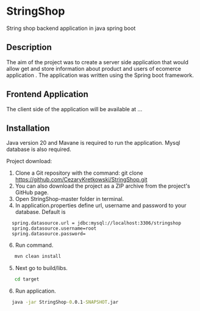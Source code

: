 # StringShop
String shop backend application in java spring boot

## Description
The aim of the project was to create a server side application that would allow get and store information about product and users of ecomerce application . The application was written using the Spring boot framework. 

## Frontend Application
The client side of the application will be available at ...

## Installation 
Java version 20 and Mavane is required to run the application.
Mysql database is also required.


Project download:
1. Clone a Git repository with the command: git clone https://github.com/CezaryKretkowski/StringShop.git
2. You can also download the project as a ZIP archive from the project's GitHub page.
3. Open  StringShop-master folder in terminal.
4. In application.properties define url, username and password to your database. 
Default is  
```
  spring.datasource.url = jdbc:mysql://localhost:3306/stringshop
  spring.datasource.username=root
  spring.datasource.password=
```
6. Run command.
```cmd
   mvn clean install
```
5. Next go to build/libs.
```cmd
   cd target
```
6. Run application.
```cmd
  java -jar StringShop-0.0.1-SNAPSHOT.jar 
```
